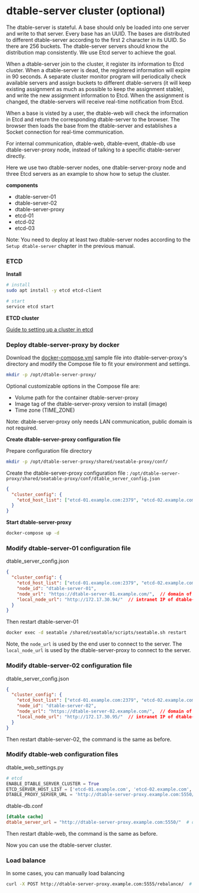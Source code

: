 # dtable-server cluster (optional)

The dtable-server is stateful. A base should only be loaded into one server and write to that server. Every base has an UUID. The bases are distributed to different dtable-server according to the first 2 character in its UUID. So there are 256 buckets. The dtable-server servers should know the distribution map consistently. We use Etcd server to achieve the goal.

When a dtable-server join to the cluster, it register its information to Etcd cluster. When a dtable-server is dead, the registered information will expire in 90 seconds. A separate cluster monitor program will periodically check available servers and assign buckets to different dtable-servers (it will keep existing assignment as much as possible to keep the assignment stable), and write the new assignment information to Etcd. When the assignment is changed, the dtable-servers will receive real-time notification from Etcd.

When a base is visted by a user, the dtable-web will check the information in Etcd and return the corresponding dtable-server to the browser. The browser then loads the base from the dtable-server and establishes a Socket connection for real-time communication.

For internal communication, dtable-web, dtable-event, dtable-db use dtable-server-proxy node, instead of talking to a specific dtable-server directly.

Here we use two dtable-server nodes, one dtable-server-proxy node and three Etcd servers as an example to show how to setup the cluster.

**components**

* dtable-server-01
* dtable-server-02
* dtable-server-proxy
* etcd-01
* etcd-02
* etcd-03

Note: You need to deploy at least two dtable-server nodes according to the `Setup dtable-server` chapter in the previous manual.


### ETCD

**Install**

```bash
# install
sudo apt install -y etcd etcd-client

# start
service etcd start
```

**ETCD cluster**

[Guide to setting up a cluster in etcd](https://etcd.io/docs/v3.5/tutorials/how-to-setup-cluster/)

### Deploy dtable-server-proxy by docker

Download the [docker-compose.yml](./docker-compose.yml) sample file into dtable-server-proxy's directory and modify the Compose file to fit your environment and settings.

```bash
mkdir -p /opt/dtable-server-proxy/
```

Optional customizable options in the Compose file are:

* Volume path for the container dtable-server-proxy
* Image tag of the dtable-server-proxy version to install (image)
* Time zone (TIME_ZONE)

Note: dtable-server-proxy only needs LAN communication, public domain is not required.

**Create dtable-server-proxy configuration file**

Prepare configuration file directory

```bash
mkdir -p /opt/dtable-server-proxy/shared/seatable-proxy/conf/
```

Create the dtable-server-proxy configuration file :  `/opt/dtable-server-proxy/shared/seatable-proxy/conf/dtable_server_config.json`

```json
{
  "cluster_config": {
    "etcd_host_list": ["etcd-01.example.com:2379", "etcd-02.example.com:2379", "etcd-03.example.com:2379"]  // domain of etcd servers
  }
}
```

**Start dtable-server-proxy**

```bash
docker-compose up -d
```

### Modify dtable-server-01 configuration file

dtable_server_config.json

```json
{
  "cluster_config": {
    "etcd_host_list": ["etcd-01.example.com:2379", "etcd-02.example.com:2379", "etcd-03.example.com:2379"],  // domain of etcd servers
    "node_id": "dtable-server-01",
    "node_url": "https://dtable-server-01.example.com/",  // domain of dtable-server-01
    "local_node_url": "http://172.17.30.94/"  // intranet IP of dtable-server-01
  }
}
```

Then restart dtable-server-01

```bash
docker exec -d seatable /shared/seatable/scripts/seatable.sh restart
```

Note, the `node_url` is used by the end user to connect to the server. The `local_node_url` is used by the dtable-server-proxy to connect to the server.

### Modify dtable-server-02 configuration file

dtable_server_config.json

```json
{
  "cluster_config": {
    "etcd_host_list": ["etcd-01.example.com:2379", "etcd-02.example.com:2379", "etcd-03.example.com:2379"],  // domain of etcd servers
    "node_id": "dtable-server-02",
    "node_url": "https://dtable-server-02.example.com/",  // domain of dtable-server-02
    "local_node_url": "http://172.17.30.95/"  // intranet IP of dtable-server-02
  }
}
```

Then restart dtable-server-02, the command is the same as before.

### Modify dtable-web configuration files

dtable_web_settings.py

```python
# etcd
ENABLE_DTABLE_SERVER_CLUSTER = True
ETCD_SERVER_HOST_LIST = ['etcd-01.example.com', 'etcd-02.example.com', 'etcd-03.example.com']  # domain of etcd servers
DTABLE_PROXY_SERVER_URL = 'http://dtable-server-proxy.example.com:5550/'  # domain of dtable-server-proxy
```

dtable-db.conf

```conf
[dtable cache]
dtable_server_url = "http://dtable-server-proxy.example.com:5550/"  # domain of dtable-server-proxy
```

Then restart dtable-web, the command is the same as before.

Now you can use the dtable-server cluster.

### Load balance

In some cases, you can manually load balancing

``` bash
curl -X POST http://dtable-server-proxy.example.com:5555/rebalance/  # domain of dtable-server-proxy
```
